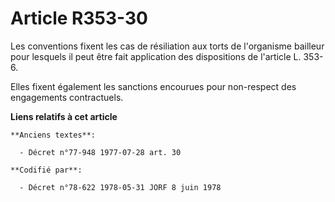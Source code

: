 # Article R353-30

Les conventions fixent les cas de résiliation aux torts de l'organisme bailleur pour lesquels il peut être fait application
des dispositions de l'article L. 353-6.

Elles fixent également les sanctions encourues pour non-respect des engagements contractuels.

**Liens relatifs à cet article**

	**Anciens textes**:

	  - Décret n°77-948 1977-07-28 art. 30

	**Codifié par**:

	  - Décret n°78-622 1978-05-31 JORF 8 juin 1978
